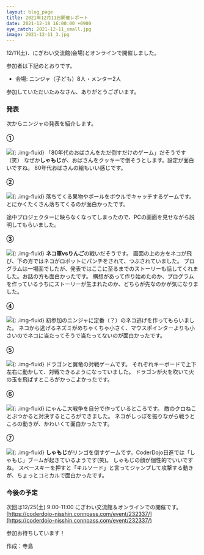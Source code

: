 ```yaml
---
layout: blog_page
title: 2021年12月11日開催レポート
date: 2021-12-18 16:00:00 +0900
eye_catch: 2021-12-11_small.jpg
image: 2021-12-11_3.jpg
---
```


12/11(土)、にぎわい交流館(会場)とオンラインで開催しました。

参加者は下記のとおりです。
* 会場: ニンジャ（子ども）8人・メンター2人

参加していただいたみなさん、ありがとうございます。

### 発表
次からニンジャの発表を紹介します。

#### &#9312;

![](/assets/img/2021-12-11_1.png){: .img-fluid}
「80年代のおばさんをただ倒すだけのゲーム」だそうです（笑）
 なぜか**しゃもじ**が、おばさんをクッキーで倒そうとします。設定が面白いですね。
 80年代おばさんの絵もいい感じです。

#### &#9313;

![](/assets/img/2021-12-11_2.png){: .img-fluid}
落ちてくる果物やボールをボウルでキャッチするゲームです。
とにかくたくさん落ちてくるのが面白かったです。

途中プロジェクターに映らなくなってしまったので、PCの画面を見せながら説明してもらいました。

#### &#9314;

![](/assets/img/2021-12-11_3.jpg){: .img-fluid}
**ネコ軍vsりんご**の戦いだそうです。
画面の上の方をネコが飛び、下の方ではネコがロボットにパンチをされて、つぶされていました。
プログラムは一場面でしたが、発表ではここに至るまでのストーリーも話してくれました。お話の方も面白かったです。
構想があって作り始めたのか、プログラムを作っているうちにストーリーが生まれたのか、どちらが先なのかが気になりました。

#### &#9315;

![](/assets/img/2021-12-11_4.jpg){: .img-fluid}
初参加のニンジャに定番（？）のネコ逃げを作ってもらいました。
ネコから逃げるネズミがめちゃくちゃ小さく、マウスポインターよりも小さいのでネコに当たってそうで当たってないのが面白かったです。

#### &#9316;

![](/assets/img/2021-12-11_5.jpg){: .img-fluid}
ドラゴンと翼竜の対戦ゲームです。
それぞれキーボードで上下左右に動かして、対戦できるようになっていました。
ドラゴンが火を吹いて火の玉を飛ばすところがかっこよかったです。

#### &#9317;

![](/assets/img/2021-12-11_6.jpg){: .img-fluid}
にゃんこ大戦争を自分で作っているところです。
敵のクロねことぶつかると対決するところができました。
ネコがしっぽを振りながら戦うところの動きが、かわいくて面白かったです。

#### &#9318;

![](/assets/img/2021-12-11_7.jpg){: .img-fluid}
**しゃもじ**がリンゴを倒すゲームです。CoderDojo日進では「しゃもじ」ブームが起きているようです(笑)。
しゃもじの顔が個性的でいいですね。
スペースキーを押すと「キルソード」と言ってジャンプして攻撃する動きが、ちょっとコミカルで面白かったです。

### 今後の予定
次回は12/25(土) 9:00-11:00 にぎわい交流館＆オンラインでの開催です。<br/>
[https://coderdojo-nisshin.connpass.com/event/232337/](https://coderdojo-nisshin.connpass.com/event/232337/)

参加お待ちしています！

作成：寺島
